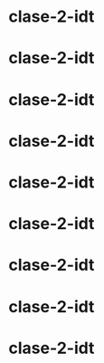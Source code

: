 # clase-2-idt
# clase-2-idt
# clase-2-idt
# clase-2-idt
# clase-2-idt
# clase-2-idt
# clase-2-idt
# clase-2-idt
# clase-2-idt
